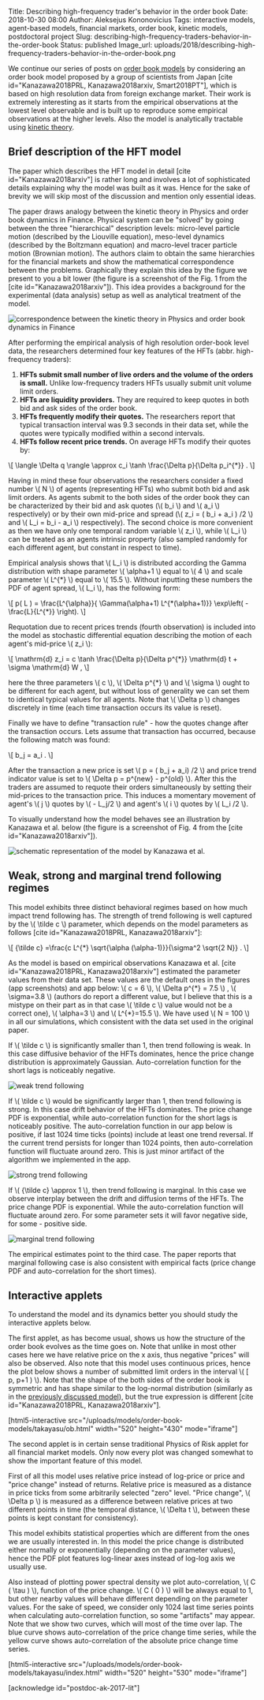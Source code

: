 Title: Describing high-frequency trader's behavior in the order book
Date: 2018-10-30 08:00
Author: Aleksejus Kononovicius
Tags: interactive models, agent-based models, financial markets, order book, kinetic models, postdoctoral project
Slug: describing-high-frequency-traders-behavior-in-the-order-book
Status: published
Image_url: uploads/2018/describing-high-frequency-traders-behavior-in-the-order-book.png

We continue our series of posts on [order book models](/tag/order-book/) by
considering an order book model proposed by a group of scientists from Japan
[cite id="Kanazawa2018PRL, Kanazawa2018arxiv, Smart2018PT"], which is based
on high resolution
data from foreign exchange market. Their work is extremely interesting as
it starts from the empirical observations at the lowest level observable and
is built up to reproduce some empirical observations at the higher levels.
Also the model is analytically tractable using [kinetic theory](/tag/kinetic-models/).<!--more-->

## Brief description of the HFT model

The paper which describes the HFT model in detail [cite id="Kanazawa2018arxiv"] is
rather long and involves a lot of sophisticated details explaining why the model
was built as it was. Hence for the sake of brevity we will skip most of the
discussion and mention only essential ideas.

The paper draws analogy between the kinetic theory in Physics and order book
dynamics in Finance. Physical system can be "solved" by going between the three
"hierarchical" description levels: micro-level particle motion (described by the
Liouville equation), meso-level dynamics (described by the Boltzmann equation)
and macro-level tracer particle motion (Brownian motion). The authors claim to
obtain the same hierarchies for the financial markets and show the mathematical
correspondence between the problems. Graphically they explain this idea by the
figure we present to you a bit lower (the figure is a screenshot of the Fig. 1
from the [cite id="Kanazawa2018arxiv"]). This idea provides a background
for the experimental (data analysis) setup as well as analytical treatment
of the model.

![correspondence between the kinetic theory in Physics and order book dynamics in Finance]({static}/uploads/2018/hft-ob-correspondence.png "The main idea of the model as illustrated by Kanazawa et al.")

After performing the empirical analysis of high resolution order-book level data,
the researchers determined four key features of the HFTs (abbr. high-frequency
traders):

1. **HFTs submit small number of live orders and the volume of the orders is small.**
Unlike low-frequency traders HFTs usually submit unit volume limit orders.
1. **HFTs are liquidity providers.** They are required to keep quotes in both bid
and ask sides of the order book.
1. **HFTs frequently modify their quotes.** The researchers report that typical
transaction interval was 9.3 seconds in their data set, while the quotes were
typically modified within a second intervals.
1. **HFTs follow recent price trends.** On average HFTs modify their quotes by:

\\\[ \\langle \\Delta q \\rangle \\approx c\_i \\tanh \\frac{\\Delta p}{\\Delta p\_i^{\*}} . \\\]

Having in mind these four observations the researchers consider a fixed number \\\( N \\\)
of agents (representing HFTs) who submit both bid and ask limit orders. As agents submit
to the both sides of the order book they can be characterized by their bid and ask quotes
(\\\( b\_i \\\) and \\\( a\_i \\\) respectively) or by their own mid-price and spread
(\\\( z\_i = \( b\_i + a\_i \) /2 \\\) and \\\( L\_i = b\_i - a\_i \\\) respectively). The second
choice is more convenient as then we have only one temporal random variable \\\( z\_i \\\),
while \\\( L\_i \\\) can be treated as an agents intrinsic property (also sampled randomly
for each different agent, but constant in respect to time).

Empirical analysis shows that \\\( L\_i \\\) is distributed according the Gamma
distribution with shape parameter \\\( \alpha+1 \\\) equal to \\\( 4 \\\) and
scale parameter \\\( L^{\*} \\\) equal to \\\( 15.5 \\\). Without inputting these
numbers the PDF of agent spread, \\\( L\_i \\\), has the following form:

\\\[ p\( L \) = \\frac{L^{\\alpha}}{ \\Gamma\(\\alpha+1\) L^{\*\(\\alpha+1\)}} \\exp\\left\( - \\frac{L}{L^{\*}} \\right\). \\\]

Requotation due to recent prices trends (fourth observation) is included into
the model as stochastic differential equation describing the motion of
each agent's mid-price \\\( z\_i \\\):

\\\[ \\mathrm{d} z\_i = c \\tanh \\frac{\\Delta p}{\\Delta p^{\*}} \\mathrm{d} t + \\sigma \\mathrm{d} W , \\\]

here the three parameters \\\( c \\\), \\\( \\Delta p^{\*} \\\) and \\\( \\sigma \\\)
ought to be different for each agent, but without loss of generality we can set them
to identical typical values for all agents. Note that \\\( \\Delta p \\\) changes
discretely in time (each time transaction occurs its value is reset).

Finally we have to define "transaction rule" - how the quotes change after the
transaction occurs. Lets assume that transaction has occurred, because the following
match was found:

\\\[ b\_j = a\_i . \\\]

After the transaction a new price is set \\\( p = \( b\_j + a\_i\) /2 \\\) and price
trend indicator value is set to \\\( \\Delta p = p^{new} - p^{old} \\\). After this
the traders are assumed to requote their orders simultaneously by setting their
mid-prices to the transaction price. This induces a momentary movement of agent's \\\( j \\\)
quotes by \\\( - L\_j/2 \\\) and agent's \\\( i \\\) quotes by \\\( L\_i /2 \\\).

To visually understand how the model behaves see an illustration by Kanazawa et al.
below (the figure is a screenshot of Fig. 4 from the [cite id="Kanazawa2018arxiv"]).

![schematic representation of the model by Kanazawa et al.]({static}/uploads/2018/describing-high-frequency-traders-behavior-in-the-order-book.png "Schematic representation of the model as illustrated by Kanazawa et al.")

## Weak, strong and marginal trend following regimes

This model exhibits three distinct behavioral regimes based on how much impact
trend following has. The strength of trend following is well captured by the
\\\( \\tilde c \\\) parameter, which depends on the model parameters as follows [cite id="Kanazawa2018PRL, Kanazawa2018arxiv"]:

\\\[ {\\tilde c} =\\frac{c L^{\*} \\sqrt{\\alpha \(\\alpha-1\)}}{\\sigma^2 \\sqrt{2 N}} . \\\]

As the model is based on empirical observations Kanazawa et al. [cite id="Kanazawa2018PRL, Kanazawa2018arxiv"]
estimated the parameter values from their data set. These values are the default ones
in the figures (app screenshots) and app below: \\\( c = 6 \\\), \\\( \\Delta p^{\*} = 7.5 \\\) ,
\\\( \\sigma=3.8 \\\) (authors do report a different value, but I believe that
this is a mistype on their part as in that case \\\( \\tilde c \\\) value would
not be a correct one), \\\( \\alpha=3 \\\) and \\\( L^{\*}=15.5 \\\). We have used
\\\( N = 100 \\\) in all our simulations, which consistent with the data set
used in the original paper.

If \\\( \\tilde c \\\) is significantly smaller than 1, then trend following is weak.
In this case diffusive behavior of the HFTs dominates, hence the price change
distribution is approximately Gaussian. Auto-correlation function for the short lags
is noticeably negative.

![weak trend following]({static}/uploads/2018/hft-ob-weak.png "Weak trend following (default parameters, except \\\( \\sigma=14.5 \\\)).")

If \\\( \\tilde c \\\) would be significantly larger than 1, then trend following is
strong. In this case drift behavior of the HFTs dominates. The price change PDF
is exponential, while auto-correlation function for the short lags is noticeably
positive. The auto-correlation function in our app below is positive, if last
1024 time ticks (points) include at least one trend reversal. If the current trend
persists for longer than 1024 points, then auto-correlation function will fluctuate
around zero. This is just minor artifact of the algorithm we implemented in the app.

![strong trend following]({static}/uploads/2018/hft-ob-strong.png "Strong trend following (default parameters, except \\\( \\sigma=1.8 \\\)).")

If \\\( {\\tilde c} \\approx 1 \\\), then trend following is marginal. In this case
we observe interplay between the drift and diffusion terms of the HFTs. The price
change PDF is exponential. While the auto-correlation function will fluctuate around
zero. For some parameter sets it will favor negative side, for some - positive side.

![marginal trend following]({static}/uploads/2018/hft-ob-marginal.png "Marginal trend following (default parameters).")

The empirical estimates point to the third case. The paper reports that marginal
following case is also consistent with empirical facts (price change PDF and
auto-correlation for the short times).

## Interactive applets

To understand the model and its dynamics better you should study the interactive
applets below.

The first applet, as has become usual, shows us how the structure of the order
book evolves as the time goes on. Note that unlike in most other cases here we
have relative price on the x axis, thus negative "prices" will also be observed.
Also note that this model uses continuous prices, hence the plot below shows
a number of submitted limit orders in the interval \\\( \[ p, p+1 \) \\\). Note
that the shape of the both sides of the order book is symmetric and has shape
similar to the log-normal distribution (similarly as in the
[previously discussed model]({filename}/articles/2018/order-book-model-log-normal-depth.md)),
but the true expression is different [cite id="Kanazawa2018PRL, Kanazawa2018arxiv"].

[html5-interactive
src="/uploads/models/order-book-models/takayasu/ob.html"
width="520" height="430" mode="iframe"]

The second applet is in certain sense traditional Physics of Risk applet for all
financial market models. Only now every plot was changed somewhat to show the
important feature of this model.

First of all this model uses relative price instead of log-price or price and
"price change" instead of returns. Relative price is measured as a distance in
price ticks from some arbitrarily selected "zero" level. "Price change",
\\\( \\Delta p \\\) is measured as a difference between relative prices at two
different points in time (the temporal distance, \\\( \\Delta t \\\), between
these points is kept constant for consistency).

This model exhibits statistical properties which are different from the ones
we are usually interested in. In this model the price change is distributed
either normally or exponentially (depending on the parameter values), hence
the PDF plot features log-linear axes instead of log-log axis we usually use.

Also instead of plotting power spectral density we plot auto-correlation,
\\\( C \( \\tau \) \\\), function of the price change. \\\( C \( 0 \) \\\)
will be always equal to 1, but other nearby values will behave different depending
on the parameter values. For the sake of speed, we consider only 1024 last
time series points when calculating auto-correlation function, so some
"artifacts" may appear. Note that we show two curves, which will most of the time
over lap. The blue curve shows auto-correlation of the price change time series,
while the yellow curve shows auto-correlation of the absolute price change time
series.

[html5-interactive
src="/uploads/models/order-book-models/takayasu/index.html" width="520"
height="530" mode="iframe"]

[acknowledge id="postdoc-ak-2017-lit"]
